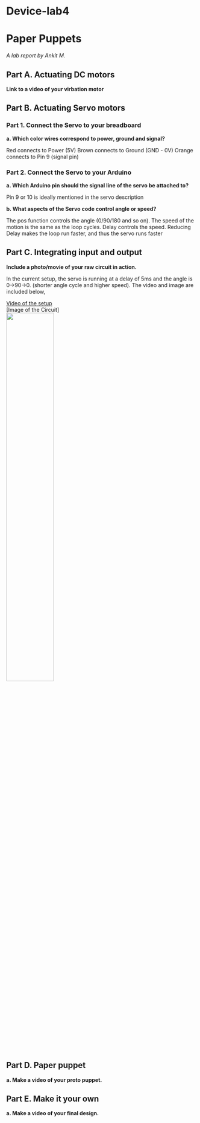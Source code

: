 # Device-lab4

# Paper Puppets

*A lab report by Ankit M.*

## Part A. Actuating DC motors

**Link to a video of your virbation motor**

## Part B. Actuating Servo motors

### Part 1. Connect the Servo to your breadboard

**a. Which color wires correspond to power, ground and signal?**

Red connects to Power (5V)
Brown connects to Ground (GND - 0V)
Orange connects to Pin 9 (signal pin)

### Part 2. Connect the Servo to your Arduino

**a. Which Arduino pin should the signal line of the servo be attached to?**

Pin 9 or 10 is ideally mentioned in the servo description

**b. What aspects of the Servo code control angle or speed?**

The pos function controls the angle (0/90/180 and so on). The speed of the motion is the same as the loop cycles. Delay controls the speed. Reducing Delay makes the loop run faster, and thus the servo runs faster

## Part C. Integrating input and output

**Include a photo/movie of your raw circuit in action.**

In the current setup, the servo is running at a delay of 5ms and the angle is 0->90->0. (shorter angle cycle and higher speed). The video and image are included below,

[Video of the setup](https://i.imgur.com/RHjNDzy.mp4)
<br>
[Image of the Circuit]<br><img src="https://i.imgur.com/rzWfJDL.jpg" height="50%" width="50%"><br>

## Part D. Paper puppet

**a. Make a video of your proto puppet.**

## Part E. Make it your own

**a. Make a video of your final design.**
